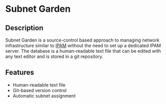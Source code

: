 <!--
 Copyright 2024 The Milton Hirsch Institute, B.V.
 SPDX-License-Identifier: Apache-2.0
 -->

# Subnet Garden

## Description

Subnet Garden is a source-control based approach to managing network infrastructure
similar to [IPAM](https://en.wikipedia.org/wiki/IP_address_management) without the
need to set up a dedicated IPAM server. The database is a human-readable text file
that can be edited with any text editor and is stored in a git repository.

## Features

* Human-readable text file
* Git-based version control
* Automatic subnet assignment
